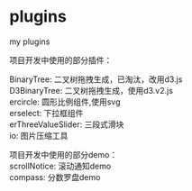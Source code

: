 # plugins
my plugins

项目开发中使用的部分插件： 

BinaryTree: 二叉树拖拽生成，已淘汰，改用d3.js  
D3BinaryTree: 二叉树拖拽生成，使用d3.v2.js  
ercircle: 圆形比例组件,使用svg  
erselect: 下拉框组件  
erThreeValueSlider: 三段式滑块  
io: 图片压缩工具 

项目开发中使用的部分demo：  
scrollNotice: 滚动通知demo  
compass: 分数罗盘demo  

